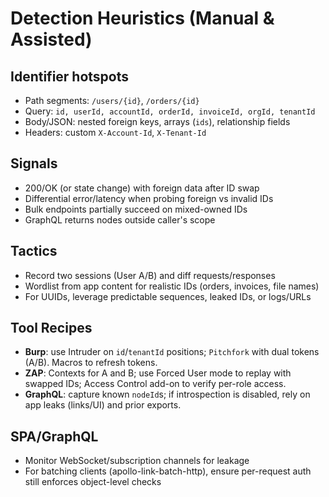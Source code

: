 # Detection Heuristics (Manual & Assisted)

## Identifier hotspots
- Path segments: `/users/{id}`, `/orders/{id}`
- Query: `id, userId, accountId, orderId, invoiceId, orgId, tenantId`
- Body/JSON: nested foreign keys, arrays (`ids`), relationship fields
- Headers: custom `X-Account-Id`, `X-Tenant-Id`

## Signals
- 200/OK (or state change) with foreign data after ID swap
- Differential error/latency when probing foreign vs invalid IDs
- Bulk endpoints partially succeed on mixed-owned IDs
- GraphQL returns nodes outside caller's scope

## Tactics
- Record two sessions (User A/B) and diff requests/responses
- Wordlist from app content for realistic IDs (orders, invoices, file names)
- For UUIDs, leverage predictable sequences, leaked IDs, or logs/URLs

## Tool Recipes
- **Burp**: use Intruder on `id`/`tenantId` positions; `Pitchfork` with dual tokens (A/B). Macros to refresh tokens.
- **ZAP**: Contexts for A and B; use Forced User mode to replay with swapped IDs; Access Control add-on to verify per-role access.
- **GraphQL**: capture known `nodeId`s; if introspection is disabled, rely on app leaks (links/UI) and prior exports.

## SPA/GraphQL
- Monitor WebSocket/subscription channels for leakage
- For batching clients (apollo-link-batch-http), ensure per-request auth still enforces object-level checks

